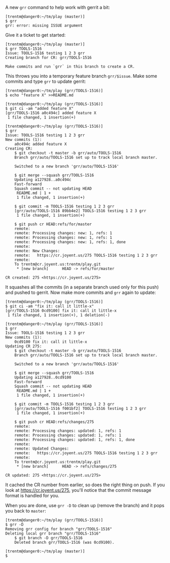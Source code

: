 A new `grr` command to help work with gerrit a bit:

```
[trentm@danger0:~/tm/play (master)]
$ grr
grr: error: missing ISSUE argument
```

Give it a ticket to get started:

```
[trentm@danger0:~/tm/play (master)]
$ grr TOOLS-1516
Issue: TOOLS-1516 testing 1 2 3 grr
Creating branch for CR: grr/TOOLS-1516

Make commits and run `grr` in this branch to create a CR.
```

This throws you into a temporary feature branch `grr/$issue`. Make some
commits and type `grr` to update gerrit:

```
[trentm@danger0:~/tm/play (grr/TOOLS-1516)]
$ echo "feature X" >>README.md

[trentm@danger0:~/tm/play (grr/TOOLS-1516)]
$ git ci -am "added feature X"
[grr/TOOLS-1516 a0c494c] added feature X
 1 file changed, 1 insertion(+)

[trentm@danger0:~/tm/play (grr/TOOLS-1516)]
$ grr
Issue: TOOLS-1516 testing 1 2 3 grr
New commits (1):
    a0c494c added feature X
Creating CR:
    $ git checkout -t master -b grr/auto/TOOLS-1516
    Branch grr/auto/TOOLS-1516 set up to track local branch master.

    Switched to a new branch 'grr/auto/TOOLS-1516'

    $ git merge --squash grr/TOOLS-1516
    Updating a127928..a0c494c
    Fast-forward
    Squash commit -- not updating HEAD
     README.md | 1 +
     1 file changed, 1 insertion(+)

    $ git commit -m TOOLS-1516 testing 1 2 3 grr
    [grr/auto/TOOLS-1516 89bb4e2] TOOLS-1516 testing 1 2 3 grr
     1 file changed, 1 insertion(+)

    $ git push cr HEAD:refs/for/master
    remote:
    remote: Processing changes: new: 1, refs: 1
    remote: Processing changes: new: 1, refs: 1
    remote: Processing changes: new: 1, refs: 1, done
    remote:
    remote: New Changes:
    remote:   https://cr.joyent.us/275 TOOLS-1516 testing 1 2 3 grr
    remote:
    To trentm@cr.joyent.us:trentm/play.git
     * [new branch]      HEAD -> refs/for/master

CR created: 275 <https://cr.joyent.us/275>
```

It squashes all the commits (in a separate branch used only for this push)
and pushed to gerrit. Now make more commits and `grr` again to update:

```
[trentm@danger0:~/tm/play (grr/TOOLS-1516)]
$ git ci -am "fix it: call it little-x"
[grr/TOOLS-1516 0cd9100] fix it: call it little-x
 1 file changed, 1 insertion(+), 1 deletion(-)

[trentm@danger0:~/tm/play (grr/TOOLS-1516)]
$ grr
Issue: TOOLS-1516 testing 1 2 3 grr
New commits (1):
    0cd9100 fix it: call it little-x
Updating CR 275:
    $ git checkout -t master -b grr/auto/TOOLS-1516
    Branch grr/auto/TOOLS-1516 set up to track local branch master.

    Switched to a new branch 'grr/auto/TOOLS-1516'

    $ git merge --squash grr/TOOLS-1516
    Updating a127928..0cd9100
    Fast-forward
    Squash commit -- not updating HEAD
     README.md | 1 +
     1 file changed, 1 insertion(+)

    $ git commit -m TOOLS-1516 testing 1 2 3 grr
    [grr/auto/TOOLS-1516 f001bf2] TOOLS-1516 testing 1 2 3 grr
     1 file changed, 1 insertion(+)

    $ git push cr HEAD:refs/changes/275
    remote:
    remote: Processing changes: updated: 1, refs: 1
    remote: Processing changes: updated: 1, refs: 1
    remote: Processing changes: updated: 1, refs: 1, done
    remote:
    remote: Updated Changes:
    remote:   https://cr.joyent.us/275 TOOLS-1516 testing 1 2 3 grr
    remote:
    To trentm@cr.joyent.us:trentm/play.git
     * [new branch]      HEAD -> refs/changes/275

CR updated: 275 <https://cr.joyent.us/275>
```

It cached the CR number from earlier, so does the right thing on push.
If you look at <https://cr.joyent.us/275>, you'll notice that the commit
message format is handled for you.

When you are done, use `grr -D` to clean up (remove the branch) and it pops
you back to `master`:

```
[trentm@danger0:~/tm/play (grr/TOOLS-1516)]
$ grr -D
Removing grr config for branch "grr/TOOLS-1516"
Deleting local grr branch "grr/TOOLS-1516"
    $ git branch -D grr/TOOLS-1516
    Deleted branch grr/TOOLS-1516 (was 0cd9100).

[trentm@danger0:~/tm/play (master)]
$
```
